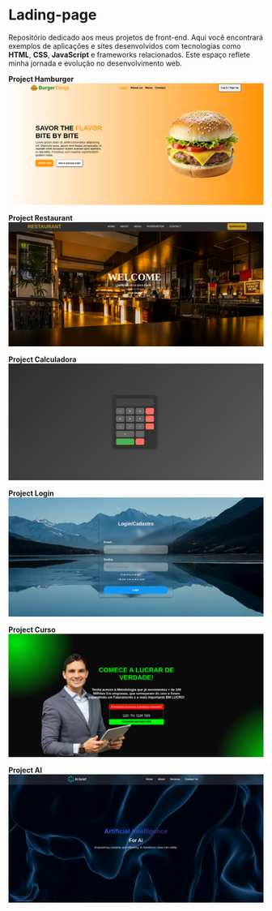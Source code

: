 # Lading-page
Repositório dedicado aos meus projetos de front-end. Aqui você encontrará exemplos de aplicações e sites desenvolvidos com tecnologias como **HTML**, **CSS**, **JavaScript** e frameworks relacionados. Este espaço reflete minha jornada e evolução no desenvolvimento web.

**Project Hamburger**
![Projeto-burger](/Burger-Shop/burger-view/projeto-burger.png)

**Project Restaurant**
![Projeto-Restaurant](/Restaurant/restaurant-view/projeto-restaurant.png)

**Project Calculadora**
![Projeto-calculadora](/Calculadora/calculadora-view/calculadora.png)

**Project Login**
![Projeto-Tela-Login](/Tela-Login/tela-login-view/projeto-tela-login.png)

**Project Curso**
![Projeto-Curso](/Curso/curso-view/projeto-curso.png)

**Project AI**
![Projeto-AI](/AI-brief/ai-view/projeto-ai.png)
